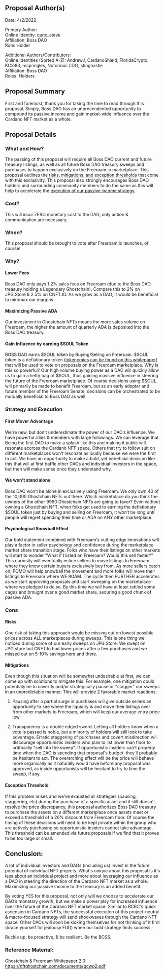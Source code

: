 ## Proposal Author(s)
Date: 4/2/2022

Primary Author: \
Online Identity: quno_steve \
Affiliation: Boss DAO \
Role: Holder

Additional Authors/Contributors: \
Online Identities (Sorted A-Z): AndrewJ, CardanoShield, FloridaCrypto, KC3i83, mcpringles, Notorious CDG, stinghastie \
Affiliation: Boss DAO \
Roles: Holders

## Proposal Summary
First and foremost, thank you for taking the time to read through this proposal. Simply, Boss DAO has an unprecendented opportunity to compound its passive income and gain market-wide influence over the Cardano NFT market as a whole.


## Proposal Details

### What and How? 

The passing of this proposal will require all Boss DAO current and future treasury listings, as well as all future Boss DAO treasury sweeps and purchases to happen exclusively on the Freeroam.io marketplace. This proposal outlines the [risks, mitigations, and exception thresholds](#Cons) that come with this exclusivity. This proposal also strongly encourages Boss DAO holders and surrounding community members to do the same as this will help to accelerate the [execution of our passive income strategy](#Strategy-and-Execution). 


### Cost? 

This will incur ZERO monetary cost to the DAO; only action & communication are necessary. 


### When?

This proposal should be brought to vote after Freeroam.io launches, of course! 


### Why?

#### Lower Fees
Boss DAO only pays 1.2% sales fees on Freeroam (due to the Boss DAO treasury holding a Legendary Ghostchain). Compare this to 2% on JPG.Store & 2.5% on CNFT.IO. As we grow as a DAO, it would be beneficial to min/max our margins.


#### Maximizing Passive ADA
Our investment in Ghostchain NFTs means the more sales volume on Freeroam, the higher the amount of quarterly ADA is deposited into the Boss DAO treasury.


#### Gain Influence by earning $SOUL Token
BOSS DAO earns $SOUL token by Buying/Selling on Freeroam. $SOUL token is a deflationary token ([tokenomics can be found on this whitepaper](#Reference-Material)) that will be used to vote on proposals on the Freeroam marketplace. Why is this so powerful? Our high volume buying power as a DAO will quickly allow us to gain a hefty bag of $SOUL, thus gaining massive influence in steering the future of the Freeroam marketplace. Of course decisions using $SOUL will primarily be made to benefit Freeroam, but as an early adopter and future member of the Freeroam Senate, decisions can be orchestrated to be mutually beneficial to Boss DAO as well. 


### Strategy and Execution

#### First Mover Advantage
We're new, but don’t underestimate the power of our DAO’s influence. We have powerful allies & members with large followings. We can leverage that. Being the first DAO to make a splash like this and making it public will resonate accross the Cardano NFT space. Others that try to follow suit on different marketplaces won't resonate as loudly because we were the first to act. We have an opportunity to make a bold, yet beneficial decision like this that will at first baffle other DAOs and individual investors in the space, but then will make sense once they understand why.

#### We won't stand alone
Boss DAO won't be alone in exclusively using Freeroam. We only own 40 of the 10,000 Ghostchain NFTs out there. Which marketplace do you think the owners of the other 9960 Ghostchain NFTs are going to favor? Even without owning a Ghostchain NFT, when folks get used to earning the deflationary $SOUL token just by buying and selling on Freeroam, it won’t be long until people will regret spending their time or ADA on ANY other marketplace.

#### Psychological Snowball Effect
Our bold statement combined with Freeroam's cutting edge innovations will play a factor in seller psychology and confidence during the marketplace market share transition stage. Folks who have their listings on other markets will start to wonder "What if I listed on Freeroam? Would this sell faster?" This curiosity will eventually entice sellers to move listings to Freeroam where they know certain buyers exclusively buy from. As more sellers catch on, FOMO will help snowball the movement and more folks will move their listings to Freeroam where WE ROAM. The cycle then FURTHER accelerates as we start approving proposals and start sweeping on the marketplace where we pledged to do so. By this time we will have at least rattled some cages and brought over a good market share, securing a good chunk of passive ADA. 



### Cons

#### Risks
One risk of taking this approach would be missing out on lowest possible prices across ALL marketplaces during sweeps. This is one thing we noticed during some of our early sweeps on JPG.Store. We swept on JPG.store but CNFT.Io had lower prices after a few purchases and we missed out on 5-10% savings here and there.

#### Mitigations
Even though this situation will be somewhat undesirable at first, we can come up with solutions to mitigate this. For example, one mitigation could potentialy be to  covertly and/or strategically pause or "stagger" our sweeps in an unpredictable manner. This will provide 2 favorable market reactions: 

1) Pausing after a partial surge in purchases will give outside sellers an opportunity to see where the liquidity is and move their listings over from other markets to Freeroam, which will keep our average entry price low.

2) Transparency is a double edged sword. Letting all holders know when a vote is passed is noble, but a minority of holders will still look to take advantage. Erratic staggering of purchases and covert misdirection will discourage opportunistic insiders who plan to list lower than floor to artificially "sell into the sweep". If opportunistic insiders can't properly time when the DAO is spending that proposal's budget, they'll probably be hesitant to act. The overarching effect will be the price will behave more organically as it naturally would have before any proposal was approved, as inside opportunists will be hesitant to try to time the sweep, if any.

#### Exception Threshold
If this problem arises and we've exausted all strategies (pausing, staggering, etc) during the purchase of a specific asset and it still doesn't resolve the price discrepancy, this proposal authorizes Boss DAO treasury to purchase the assets on a different marketplace once assets meet or exceed a threshold of a 20% discount from Freeroam floor. Of course the timing of these decisions will need to be kept private within the group who are actively purchasing so opportunistic insiders cannot take advantage. This threshold can be amended via future proposals if we find that it proves to be too large or small. 


## Conclusion:

A lot of individual investors and DAOs (including us) invest in the future potential of individual NFT projects. What's unique about this proposal is it's less about an individual project and more about leveraging our influence as a DAO in steering the direction of the Cardano NFT market as a whole. Maximizing our passive income to the treasury is an added benefit. 

By voting YES for this proposal, not only will we choose to accelerate our DAO’s monetary growth, but we make a power play for increased influence over the future of the Cardano NFT market space. Similar to BCRC's quick ascension in Cardano NFTs, the successful execution of this project-neutral & macro-focused strategy will send shockwaves through the Cardano NFT space. Other DAOs will soon be kicking themselves for not thinking of it first (brace yourself for jealousy FUD) when our bold strategy finds success.

Buckle up, be proactive, & be resilient. Be the BOSS.


### Reference Material:

Ghostchain & Freeroam Whitepaper 2.0:
https://nftghostchain.com/documents/gcwp2.pdf
